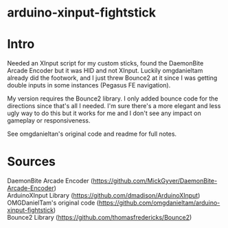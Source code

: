# arduino-xinput-fightstick

# Intro
Needed an XInput script for my custom sticks, found the DaemonBite Arcade Encoder but it was HID and not XInput.  Luckily omgdanieltam already did the footwork, and I just threw Bounce2 at it since I was getting double inputs in some instances (Pegasus FE navigation).

My version requires the Bounce2 library.  I only added bounce code for the directions since that's all I needed.  I'm sure there's a more elegant and less ugly way to do this but it works for me and I don't see any impact on gameplay or responsiveness.

See omgdanieltan's original code and readme for full notes.

# Sources 
DaemonBite Arcade Encoder (https://github.com/MickGyver/DaemonBite-Arcade-Encoder)  
ArduinoXInput Library (https://github.com/dmadison/ArduinoXInput)  
OMGDanielTam's original code (https://github.com/omgdanieltam/arduino-xinput-fightstick)  
Bounce2 Library (https://github.com/thomasfredericks/Bounce2)
